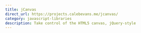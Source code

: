 ```yaml
---
title: jCanvas
direct_url: https://projects.calebevans.me/jcanvas/
category: javascript-libraries
description: Take control of the HTML5 canvas, jQuery-style
---
```

